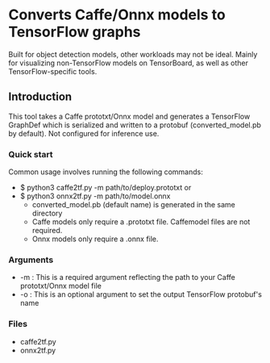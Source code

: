 # Converts Caffe/Onnx models to TensorFlow graphs #
Built for object detection models, other workloads may not be ideal. Mainly for visualizing non-TensorFlow models on TensorBoard, as well as other TensorFlow-specific tools.

## Introduction ##
This tool takes a Caffe prototxt/Onnx model and generates a TensorFlow GraphDef which is serialized and written to a protobuf (converted_model.pb by default).  Not configured for inference use.

### Quick start ###
Common usage involves running the following commands:   
* $ python3 caffe2tf.py -m path/to/deploy.prototxt or
* $ python3 onnx2tf.py -m path/to/model.onnx
  - converted_model.pb (default name) is generated in the same directory
  - Caffe models only require a .prototxt file. Caffemodel files are not required.
  - Onnx models only require a .onnx file.

### Arguments ###
* -m : This is a required argument reflecting the path to your Caffe prototxt/Onnx model file   
* -o : This is an optional argument to set the output TensorFlow protobuf's name

### Files ###
- caffe2tf.py
- onnx2tf.py
